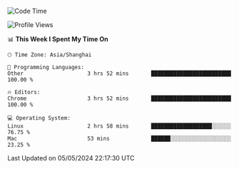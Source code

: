 <!--START_SECTION:waka-->
![Code Time](http://img.shields.io/badge/Code%20Time-2%2C219%20hrs%2039%20mins-blue)

![Profile Views](http://img.shields.io/badge/Profile%20Views-0-blue)

📊 **This Week I Spent My Time On** 

```text
🕑︎ Time Zone: Asia/Shanghai

💬 Programming Languages: 
Other                    3 hrs 52 mins       █████████████████████████   100.00 % 

🔥 Editors: 
Chrome                   3 hrs 52 mins       █████████████████████████   100.00 % 

💻 Operating System: 
Linux                    2 hrs 58 mins       ███████████████████░░░░░░   76.75 % 
Mac                      53 mins             ██████░░░░░░░░░░░░░░░░░░░   23.25 % 
```


 Last Updated on 05/05/2024 22:17:30 UTC
<!--END_SECTION:waka-->